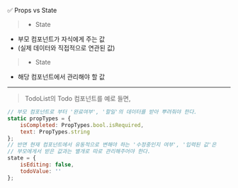 ✅ Props vs State
> * State

* 부모 컴포넌트가 자식에게 주는 값
* (실제 데이터와 직접적으로 연관된 값)
> * State

* 해당 컴포넌트에서 관리해야 할 값
---
> TodoList의 Todo 컴포넌트를 예로 들면,
```javascript
// 부모 컴포넌트로 부터 '완료여부', '할일'의 데이터를 받아 뿌려줘야 한다.
static propTypes = {    
    isCompleted: PropTypes.bool.isRequired,
    text: PropTypes.string
};
// 반면 현재 컴포넌트에서 유동적으로 변해야 하는 '수정중인지 여부', '입력된 값'은 
// 부모에게서 받은 값과는 별개로 따로 관리해주어야 한다.
state = {
    isEditing: false,
    todoValue: ''
};
```
